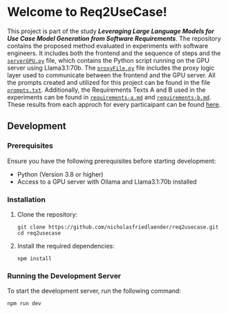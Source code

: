 # Welcome to Req2UseCase!

This project is part of the study ***Leveraging Large Language Models for Use Case Model Generation from Software Requirements***. The repository contains the proposed method evaluated in experiments with software engineers. It includes both the frontend and the sequence of steps and the [`serverGPU.py`](app/serverGPU.py) file, which contains the Python script running on the GPU server using Llama3.1:70b. The [`proxyFile.py`](app/proxyFile.py) file includes the proxy logic layer used to communicate between the frontend and the GPU server. All the prompts created and utilized for this project can be found in the file [`prompts.txt`](prompts.txt). Additionally, the Requirements Texts A and B used in the experiments can be found in [`requirements-a.md`](requirements-a.md) and [`requirements-b.md`](requirements-b.md). These results from each approch for every particaipant can be found [here](models/results/).

## Development

### Prerequisites

Ensure you have the following prerequisites before starting development:
- Python (Version 3.8 or higher)
- Access to a GPU server with Ollama and Llama3.1:70b installed

### Installation

1. Clone the repository:

    ```shell
    git clone https://github.com/nicholasfriedlaender/req2usecase.git
    cd req2usecase
    ```

2. Install the required dependencies:

    ```shell
    npm install
    ```

### Running the Development Server

To start the development server, run the following command:

```shell
npm run dev
